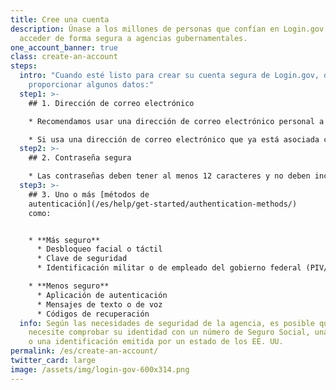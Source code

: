 ```yaml
---
title: Cree una cuenta
description: Únase a los millones de personas que confían en Login.gov para
  acceder de forma segura a agencias gubernamentales.
one_account_banner: true
class: create-an-account
steps:
  intro: "Cuando esté listo para crear su cuenta segura de Login.gov, deberá
    proporcionar algunos datos:"
  step1: >-
    ## 1. Dirección de correo electrónico

    * Recomendamos usar una dirección de correo electrónico personal a la que siempre pueda acceder, en lugar de una dirección de correo electrónico del trabajo.

    * Si usa una dirección de correo electrónico que ya está asociada con una cuenta de Login.gov, le enviaremos instrucciones por correo electrónico para que pueda restablecer su contraseña y recuperar el acceso a su cuenta.
  step2: >-
    ## 2. Contraseña segura

    * Las contraseñas deben tener al menos 12 caracteres y no deben incluir palabras o frases de uso común.
  step3: >-
    ## 3. Uno o más [métodos de
    autenticación](/es/help/get-started/authentication-methods/)
    como:


    * **Más seguro**
      * Desbloqueo facial o táctil
      * Clave de seguridad
      * Identificación militar o de empleado del gobierno federal (PIV/CAC)

    * **Menos seguro**
      * Aplicación de autenticación
      * Mensajes de texto o de voz
      * Códigos de recuperación
  info: Según las necesidades de seguridad de la agencia, es posible que
    necesite comprobar su identidad con un número de Seguro Social, una dirección
    o una identificación emitida por un estado de los EE. UU.
permalink: /es/create-an-account/
twitter_card: large
image: /assets/img/login-gov-600x314.png
---
```

